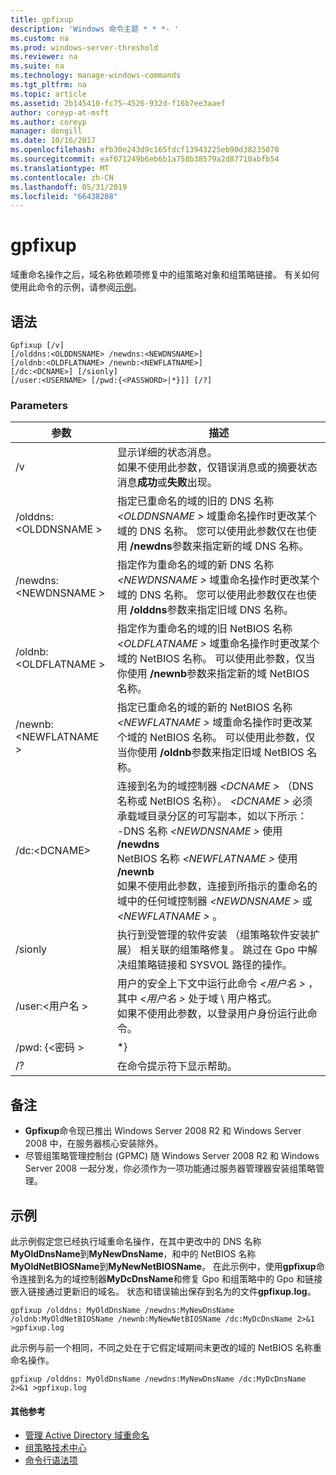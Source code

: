 ```yaml
---
title: gpfixup
description: 'Windows 命令主题 * * *- '
ms.custom: na
ms.prod: windows-server-threshold
ms.reviewer: na
ms.suite: na
ms.technology: manage-windows-commands
ms.tgt_pltfrm: na
ms.topic: article
ms.assetid: 2b145410-fc75-4526-932d-f16b7ee3aaef
author: coreyp-at-msft
ms.author: coreyp
manager: dongill
ms.date: 10/16/2017
ms.openlocfilehash: efb30e243d9c165fdcf13943225eb90d38235070
ms.sourcegitcommit: eaf071249b6eb6b1a758b38579a2d87710abfb54
ms.translationtype: MT
ms.contentlocale: zh-CN
ms.lasthandoff: 05/31/2019
ms.locfileid: "66438208"
---
```

# <a name="gpfixup"></a>gpfixup



域重命名操作之后，域名称依赖项修复中的组策略对象和组策略链接。 有关如何使用此命令的示例，请参阅[示例](#BKMK_Examples)。

## <a name="syntax"></a>语法

```
Gpfixup [/v] 
[/olddns:<OLDDNSNAME> /newdns:<NEWDNSNAME>] 
[/oldnb:<OLDFLATNAME> /newnb:<NEWFLATNAME>] 
[/dc:<DCNAME>] [/sionly] 
[/user:<USERNAME> [/pwd:{<PASSWORD>|*}]] [/?]
```

### <a name="parameters"></a>Parameters

|       参数       |                                                                                                                                                                                                                               描述                                                                                                                                                                                                                               |
|-----------------------|-------------------------------------------------------------------------------------------------------------------------------------------------------------------------------------------------------------------------------------------------------------------------------------------------------------------------------------------------------------------------------------------------------------------------------------------------------------------------|
|          /v           |                                                                                                                                                      显示详细的状态消息。</br>如果不使用此参数，仅错误消息或的摘要状态消息**成功**或**失败**出现。                                                                                                                                                       |
| /olddns:\<OLDDNSNAME > |                                                                                                           指定已重命名的域的旧的 DNS 名称 *\<OLDDNSNAME >* 域重命名操作时更改某个域的 DNS 名称。 您可以使用此参数仅在也使用 **/newdns**参数来指定新的域 DNS 名称。                                                                                                            |
| /newdns:\<NEWDNSNAME > |                                                                                                          指定作为重命名的域的新 DNS 名称 *\<NEWDNSNAME >* 域重命名操作时更改某个域的 DNS 名称。 您可以使用此参数仅在也使用 **/olddns**参数来指定旧域 DNS 名称。                                                                                                           |
| /oldnb:\<OLDFLATNAME > |                                                                                                        指定作为重命名的域的旧 NetBIOS 名称 *\<OLDFLATNAME >* 域重命名操作时更改某个域的 NetBIOS 名称。 可以使用此参数，仅当你使用 **/newnb**参数来指定新的域 NetBIOS 名称。                                                                                                        |
| /newnb:\<NEWFLATNAME > |                                                                                                       指定已重命名的域的新的 NetBIOS 名称 *\<NEWFLATNAME >* 域重命名操作时更改某个域的 NetBIOS 名称。 可以使用此参数，仅当你使用 **/oldnb**参数来指定旧域 NetBIOS 名称。                                                                                                       |
|     /dc:\<DCNAME>     | 连接到名为的域控制器 *\<DCNAME >* （DNS 名称或 NetBIOS 名称）。 *\<DCNAME >* 必须承载域目录分区的可写副本，如以下所示：</br>-DNS 名称 *\<NEWDNSNAME >* 使用 **/newdns**</br>NetBIOS 名称 *\<NEWFLATNAME >* 使用 **/newnb**</br>如果不使用此参数，连接到所指示的重命名的域中的任何域控制器 *\<NEWDNSNAME >* 或 *\<NEWFLATNAME >* 。 |
|        /sionly        |                                                                                                                           执行到受管理的软件安装 （组策略软件安装扩展） 相关联的组策略修复。 跳过在 Gpo 中解决组策略链接和 SYSVOL 路径的操作。                                                                                                                           |
|   /user:\<用户名 >   |                                                                                                                                   用户的安全上下文中运行此命令 *\<用户名 >* ，其中 *\<用户名 >* 处于域 \ 用户格式。</br>如果不使用此参数，以登录用户身份运行此命令。                                                                                                                                    |
|   /pwd: {\<密码 >   |                                                                                                                                                                                                                                   \*}                                                                                                                                                                                                                                   |
|          /?           |                                                                                                                                                                                                                  在命令提示符下显示帮助。                                                                                                                                                                                                                   |

## <a name="remarks"></a>备注

-   **Gpfixup**命令现已推出 Windows Server 2008 R2 和 Windows Server 2008 中，在服务器核心安装除外。
-   尽管组策略管理控制台 (GPMC) 随 Windows Server 2008 R2 和 Windows Server 2008 一起分发，你必须作为一项功能通过服务器管理器安装组策略管理。

## <a name="BKMK_Examples"></a>示例

此示例假定您已经执行域重命名操作，在其中更改中的 DNS 名称**MyOldDnsName**到**MyNewDnsName**，和中的 NetBIOS 名称**MyOldNetBIOSName**到**MyNewNetBIOSName**。 在此示例中，使用**gpfixup**命令连接到名为的域控制器**MyDcDnsName**和修复 Gpo 和组策略中的 Gpo 和链接嵌入链接通过更新旧的域名。 状态和错误输出保存到名为的文件**gpfixup.log**。
```
gpfixup /olddns: MyOldDnsName /newdns:MyNewDnsName /oldnb:MyOldNetBIOSName /newnb:MyNewNetBIOSName /dc:MyDcDnsName 2>&1 >gpfixup.log
```
此示例与前一个相同，不同之处在于它假定域期间未更改的域的 NetBIOS 名称重命名操作。
```
gpfixup /olddns: MyOldDnsName /newdns:MyNewDnsName /dc:MyDcDnsName 2>&1 >gpfixup.log
```

#### <a name="additional-references"></a>其他参考

-   [管理 Active Directory 域重命名](https://go.microsoft.com/fwlink/?LinkId=198385)
-   [组策略技术中心](https://go.microsoft.com/fwlink/?LinkID=145531)
-   [命令行语法项](command-line-syntax-key.md)